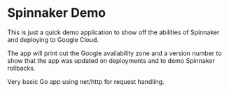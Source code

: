 # Spinnaker Demo

This is just a quick demo application to show off the abilities of Spinnaker and deploying to Google Cloud.

The app will print out the Google availability zone and a version number to show that the app was updated on deployments
and to demo Spinnaker rollbacks. 

Very basic Go app using net/http for request handling.


